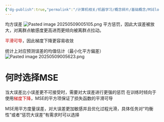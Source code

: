 ```yaml
---
{"dg-publish":true,"permalink":"/计算机相关/机器学习/概念碎片/基础概念/MSEloss/","dgPassFrontmatter":true,"created":"2025-05-09T00:50:45.135+08:00","updated":"2025-05-09T02:17:37.011+08:00"}
---
```


均方误差
![Pasted image 20250509005105.png](/img/user/Pasted%20image%2020250509005105.png)
平方惩罚，因此大误差被放大，对离群点敏感度更高进而更倾向被离群点拉动。

<font color="#c00000">平滑可导</font>，因此梯度下降更容易收敛

统计上对应预测误差的均值估计（最小化平方偏差）
![Pasted image 20250509005623.png](/img/user/Pasted%20image%2020250509005623.png)
# 何时选择MSE
当大误差比小误差更不可接受时，需要对大误差进行更强的惩罚
在训练时倾向于使用<font color="#c00000">梯度下降</font>，MSE的平方项保证了损失函数的平滑可导

MSE用平方度量误差，对大误差更加敏感并且优化过程光滑，具体任务对“均衡性”或者“惩罚大误差”有需求时可以选择
